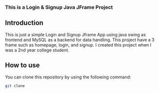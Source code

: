 ### This is a Login & Signup Java JFrame Project

## Introduction 

This is just a simple Login and Signup Jframe App using java swing as frontend and 
MySQL as a backend for data handling. This project have a 3 frame such as homepage,
login, and signup. I created this project when I was a 2nd year college student.

## How to use

You can clone this repository by 
using the following command:
```bash
git clone
```
